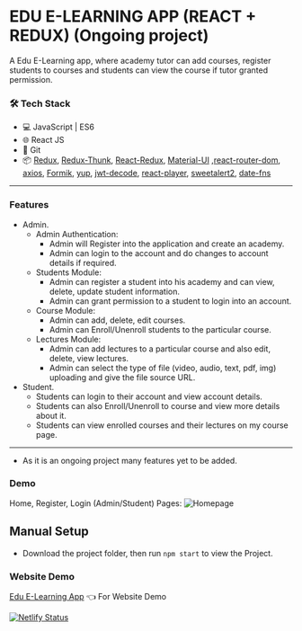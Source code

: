 # EDU E-LEARNING APP (REACT + REDUX) (Ongoing project)    

A Edu E-Learning app, where academy tutor can add courses, register students to courses and students can view the course if tutor granted permission.

### 🛠️ Tech Stack

- 💻 JavaScript | ES6
- 🌐 React JS
- 🔧 Git 
- 📦 [Redux](https://github.com/reduxjs/redux), [Redux-Thunk](https://github.com/reduxjs/redux-thunk), [React-Redux](https://github.com/reduxjs/react-redux), [Material-UI](https://github.com/mui-org/material-ui) ,[react-router-dom](https://www.npmjs.com/package/react-router-dom), [axios](https://www.npmjs.com/package/axios), [Formik](https://github.com/formium/formik), [yup](https://github.com/jquense/yup), [jwt-decode](https://github.com/auth0/jwt-decode), [react-player](https://github.com/CookPete/react-player), [sweetalert2](https://sweetalert2.github.io/), [date-fns](https://github.com/date-fns/date-fns)

---
### Features

- Admin.
  - Admin Authentication:
    - Admin will Register into the application and create an academy.
    - Admin can login to the account and do changes to account details if required.
  - Students Module: 
    - Admin can register a student into his academy and can view, delete, update student information.
    - Admin can grant permission to a student to login into an account.
  - Course Module:
    - Admin can add, delete, edit courses.
    - Admin can Enroll/Unenroll students to the particular course.
  - Lectures Module:
    - Admin can add lectures to a particular course and also edit, delete, view lectures.
    - Admin can select the type of file (video, audio, text, pdf, img) uploading and give the file source URL.
- Student.
  - Students can login to their account and view account details.
  - Students can also Enroll/Unenroll to course and view more details about it.
  - Students can view enrolled courses and their lectures on my course page.
    
---
- As it is an ongoing project many features yet to be added.

### Demo
Home, Register, Login (Admin/Student) Pages:
![Homepage](https://user-images.githubusercontent.com/93823982/145931882-13cb3add-9da6-4d72-98e8-c9f8581df43b.gif)

## Manual Setup
- Download the project folder, then run `npm start` to view the Project.

### Website Demo
[Edu E-Learning App](https://edu-elearning.netlify.app/) 👈 For Website Demo

[![Netlify Status](https://api.netlify.com/api/v1/badges/00c53325-1d81-4701-a4fe-b16b08ded3ac/deploy-status)](https://app.netlify.com/sites/edu-elearning/deploys)